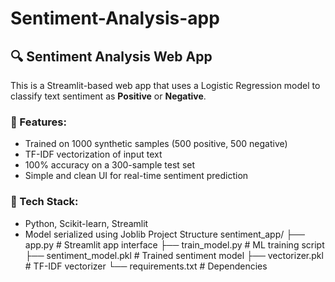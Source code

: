 # Sentiment-Analysis-app
## 🔍 Sentiment Analysis Web App

This is a Streamlit-based web app that uses a Logistic Regression model to classify text sentiment as **Positive** or **Negative**.

### 🧠 Features:
- Trained on 1000 synthetic samples (500 positive, 500 negative)
- TF-IDF vectorization of input text
- 100% accuracy on a 300-sample test set
- Simple and clean UI for real-time sentiment prediction

### 🚀 Tech Stack:
- Python, Scikit-learn, Streamlit
- Model serialized using Joblib
Project Structure
sentiment_app/
├── app.py               # Streamlit app interface
├── train_model.py       # ML training script
├── sentiment_model.pkl  # Trained sentiment model
├── vectorizer.pkl       # TF-IDF vectorizer
└── requirements.txt     # Dependencies

